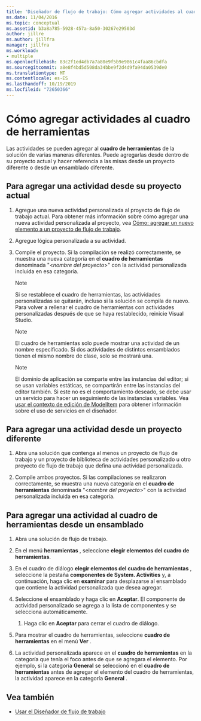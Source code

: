 ```yaml
---
title: 'Diseñador de flujo de trabajo: Cómo agregar actividades al cuadro de herramientas'
ms.date: 11/04/2016
ms.topic: conceptual
ms.assetid: b3a8a785-5928-457a-8a50-30267e29503d
author: jillre
ms.author: jillfra
manager: jillfra
ms.workload:
- multiple
ms.openlocfilehash: 83c2f1ed4db7a7a80e9f5b9e9861c4faa86cbdfa
ms.sourcegitcommit: a8e8f4bd5d508da34bbe9f2d4d9fa94da0539de0
ms.translationtype: MT
ms.contentlocale: es-ES
ms.lasthandoff: 10/19/2019
ms.locfileid: "72650366"
---
```

# <a name="how-to-add-activities-to-the-toolbox"></a>Cómo agregar actividades al cuadro de herramientas

Las actividades se pueden agregar al **cuadro de herramientas** de la solución de varias maneras diferentes. Puede agregarlas desde dentro de su proyecto actual y hacer referencia a las misas desde un proyecto diferente o desde un ensamblado diferente.

## <a name="to-add-an-activity-from-within-your-current-project"></a>Para agregar una actividad desde su proyecto actual

1. Agregue una nueva actividad personalizada al proyecto de flujo de trabajo actual. Para obtener más información sobre cómo agregar una nueva actividad personalizada al proyecto, vea [Cómo: agregar un nuevo elemento a un proyecto de flujo de trabajo](../workflow-designer/how-to-add-a-new-item-to-a-workflow-project.md).

2. Agregue lógica personalizada a su actividad.

3. Compile el proyecto. Si la compilación se realizó correctamente, se muestra una nueva categoría en el **cuadro de herramientas** denominada "\<*nombre del proyecto*>" con la actividad personalizada incluida en esa categoría.

    > [!NOTE]
    > Si se restablece el cuadro de herramientas, las actividades personalizadas se quitarán, incluso si la solución se compila de nuevo. Para volver a rellenar el cuadro de herramientas con actividades personalizadas después de que se haya restablecido, reinicie Visual Studio.

    > [!NOTE]
    > El cuadro de herramientas solo puede mostrar una actividad de un nombre especificado. Si dos actividades de distintos ensamblados tienen el mismo nombre de clase, solo se mostrará una.

    > [!NOTE]
    > El dominio de aplicación se comparte entre las instancias del editor; si se usan variables estáticas, se compartirán entre las instancias del editor también. Si este no es el comportamiento deseado, se debe usar un servicio para hacer un seguimiento de las instancias variables. Vea [usar el contexto de edición de ModelItem](/dotnet/framework/windows-workflow-foundation/using-the-modelitem-editing-context) para obtener información sobre el uso de servicios en el diseñador.

## <a name="to-add-an-activity-from-within-a-different-project"></a>Para agregar una actividad desde un proyecto diferente

1. Abra una solución que contenga al menos un proyecto de flujo de trabajo y un proyecto de biblioteca de actividades personalizado u otro proyecto de flujo de trabajo que defina una actividad personalizada.

2. Compile ambos proyectos. Si las compilaciones se realizaron correctamente, se muestra una nueva categoría en el **cuadro de herramientas** denominada "\<*nombre del proyecto*>" con la actividad personalizada incluida en esa categoría.

## <a name="to-add-an-activity-to-the-toolbox-from-an-assembly"></a>Para agregar una actividad al cuadro de herramientas desde un ensamblado

1. Abra una solución de flujo de trabajo.

2. En el menú **herramientas** , seleccione **elegir elementos del cuadro de herramientas**.

3. En el cuadro de diálogo **elegir elementos del cuadro de herramientas** , seleccione la pestaña **componentes de System. Activities** y, a continuación, haga clic en **examinar** para desplazarse al ensamblado que contiene la actividad personalizada que desea agregar.

4. Seleccione el ensamblado y haga clic en **Aceptar**. El componente de actividad personalizado se agrega a la lista de componentes y se selecciona automáticamente.

    1. Haga clic en **Aceptar** para cerrar el cuadro de diálogo.

5. Para mostrar el cuadro de herramientas, seleccione **cuadro de herramientas** en el menú **Ver** .

6. La actividad personalizada aparece en el **cuadro de herramientas** en la categoría que tenía el foco antes de que se agregara el elemento. Por ejemplo, si la categoría **General** se seleccionó en el **cuadro de herramientas** antes de agregar el elemento del cuadro de herramientas, la actividad aparece en la categoría **General** .

## <a name="see-also"></a>Vea también

- [Usar el Diseñador de flujo de trabajo](developing-applications-with-the-workflow-designer.md)